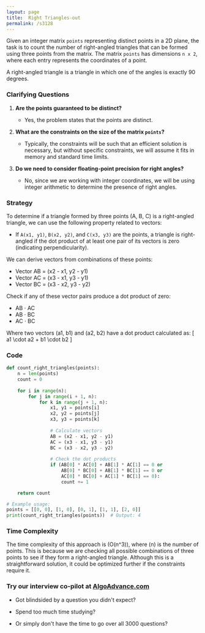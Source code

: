 ```yaml
---
layout: page
title:  Right Triangles-out
permalink: /s3128
---
```


Given an integer matrix `points` representing distinct points in a 2D plane, the task is to count the number of right-angled triangles that can be formed using three points from the matrix. The matrix `points` has dimensions `n x 2`, where each entry represents the coordinates of a point.

A right-angled triangle is a triangle in which one of the angles is exactly 90 degrees.

### Clarifying Questions

1. **Are the points guaranteed to be distinct?**
   - Yes, the problem states that the points are distinct.

2. **What are the constraints on the size of the matrix `points`?**
   - Typically, the constraints will be such that an efficient solution is necessary, but without specific constraints, we will assume it fits in memory and standard time limits.

3. **Do we need to consider floating-point precision for right angles?**
   - No, since we are working with integer coordinates, we will be using integer arithmetic to determine the presence of right angles.

### Strategy

To determine if a triangle formed by three points (A, B, C) is a right-angled triangle, we can use the following property related to vectors:

- If `A(x1, y1)`, `B(x2, y2)`, and `C(x3, y3)` are the points, a triangle is right-angled if the dot product of at least one pair of its vectors is zero (indicating perpendicularity).

We can derive vectors from combinations of these points:
- Vector AB = (x2 - x1, y2 - y1)
- Vector AC = (x3 - x1, y3 - y1)
- Vector BC = (x3 - x2, y3 - y2)

Check if any of these vector pairs produce a dot product of zero:
- AB ⋅ AC
- AB ⋅ BC
- AC ⋅ BC

Where two vectors (a1, b1) and (a2, b2) have a dot product calculated as:
\[ a1 \cdot a2 + b1 \cdot b2 \]

### Code

```python
def count_right_triangles(points):
    n = len(points)
    count = 0
    
    for i in range(n):
        for j in range(i + 1, n):
            for k in range(j + 1, n):
                x1, y1 = points[i]
                x2, y2 = points[j]
                x3, y3 = points[k]
                
                # Calculate vectors
                AB = (x2 - x1, y2 - y1)
                AC = (x3 - x1, y3 - y1)
                BC = (x3 - x2, y3 - y2)
                
                # Check the dot products
                if (AB[0] * AC[0] + AB[1] * AC[1] == 0 or
                    AB[0] * BC[0] + AB[1] * BC[1] == 0 or
                    AC[0] * BC[0] + AC[1] * BC[1] == 0):
                    count += 1

    return count

# Example usage:
points = [[0, 0], [1, 0], [0, 1], [1, 1], [2, 0]]
print(count_right_triangles(points))  # Output: 4
```

### Time Complexity

The time complexity of this approach is \(O(n^3)\), where \(n\) is the number of points. This is because we are checking all possible combinations of three points to see if they form a right-angled triangle. Although this is a straightforward solution, it could be optimized further if the constraints require it.


### Try our interview co-pilot at [AlgoAdvance.com](https://algoAdvance.com)

- Got blindsided by a question you didn't expect?

- Spend too much time studying?

- Or simply don't have the time to go over all 3000 questions?

